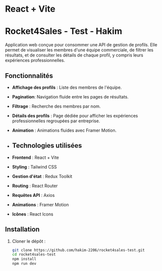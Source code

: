 # React + Vite

# Rocket4Sales - Test - Hakim 

 Application web conçue pour consommer une API de gestion de profils. Elle permet de visualiser les membres d'une équipe commerciale, de filtrer les résultats, et de consulter les détails de chaque profil, y compris leurs expériences professionnelles.

## Fonctionnalités

- **Affichage des profils** : Liste des membres de l'équipe.
- **Pagination**: Navigation fluide entre les pages de résultats.
- **Filtrage** : Recherche des membres par nom.
- **Détails des profils** : Page dédiée pour afficher les expériences professionnelles regroupées par entreprise.
- **Animation** : Animations fluides avec Framer Motion.

- ## Technologies utilisées

- **Frontend** : React + Vite
- **Styling** : Tailwind CSS
- **Gestion d'état** : Redux Toolkit
- **Routing** : React Router
- **Requêtes API** : Axios
- **Animations** : Framer Motion
- **Icônes** : React Icons

## Installation

1. Cloner le dépôt :
   ```bash
   git clone https://github.com/hakim-2206/rocket4sales-test.git
   cd rocket4sales-test
   npm install
   npm run dev
